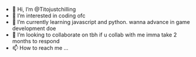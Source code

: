 - 👋 Hi, I’m @Titojustchilling
- 👀 I’m interested in coding ofc 
- 🌱 I’m currently learning javascript and python. wanna advance in game development doe
- 💞️ I’m looking to collaborate on tbh if u collab with me imma take 2 months to respond
- 📫 How to reach me ...

<!---
Titojustchilling/Titojustchilling is a ✨ special ✨ repository because its `README.md` (this file) appears on your GitHub profile.
You can click the Preview link to take a look at your changes.
--->
